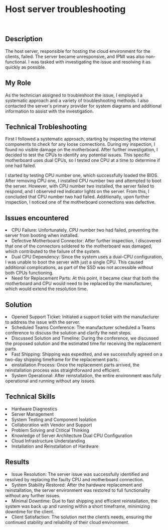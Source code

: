 # Host server troubleshooting
<br>
<h2>Description</h2>
The host server, responsible for hosting the cloud environment for the clients, failed. The server became unresponsive, and IPMI was also non-functional. I was tasked with investigating the issue and resolving it as quickly as possible.
<h2>My Role</h2>
As the technician assigned to troubleshoot the issue, I employed a systematic approach and a variety of troubleshooting methods. I also contacted the server's primary provider for system diagrams and additional information to assist with the investigation.
<h2>Technical Trobleshooting</h2>
First I followed a systematic approach, starting by inspecting the internal components to check for any loose connections. During my inspection, I found no visible damage on the motherboard. After further investigation, I decided to test the CPUs to identify any potential issues. This specific motherboard uses dual CPUs, so I tested one CPU at a time to determine if one had failed.

I started by testing CPU number one, which successfully loaded the BIOS. After removing CPU one, I installed CPU number two and attempted to boot the server. However, with CPU number two installed, the server failed to respond, and I observed red indicator lights on the server. From this, I concluded that CPU number two had failed. Additionally, upon further inspection, I noticed one of the motherboard connections was defective.

<h2>Issues encountered</h2>
<li>CPU Failure: Unfortunately, CPU number two had failed, preventing the server from booting when installed.</li>
<li>Defective Motherboard Connector: After further inspection, I discovered that one of the connectors soldered to the motherboard was damaged, which contributed to the failure of the system.</li>
<li>Dual CPU Dependency: Since the system uses a dual-CPU configuration, I was unable to boot the server with just a single CPU. This caused additional complications, as part of the SSD was not accessible without both CPUs functioning.</li>
<li>Need for Replacement Parts: At this point, it became clear that both the motherboard and CPU would need to be replaced by the manufacturer, which would extend the resolution time.</li>
<h2>Solution</h2>
<li>Opened Support Ticket: Initiated a support ticket with the manufacturer to address the issue with the server.</li>
<li>Scheduled Teams Conference: The manufacturer scheduled a Teams conference to discuss the solution and clarify the next steps.</li>
<li>Discussed Solution and Timeline: During the conference, we discussed the proposed solution and the estimated time for receiving the replacement parts.</li>
<li>Fast Shipping: Shipping was expedited, and we successfully agreed on a two-day shipping timeframe for the replacement parts.</li>
<li>einstallation Process: Once the replacement parts arrived, the reinstallation process was straightforward and efficient.</li>
<li>System Operational: After reinstallation, the entire environment was fully operational and running without any issues.</li>

<h2>Technical Skills</h2>
<li>Hardware Diagnostics</li>
<li>Server Management</li>
<li>System Testing and Component Isolation</li>
<li>Collaboration with Vendor and Support</li>
<li>Problem Solving and Critical Thinking</li>
<li>Knowledge of Server Architecture Dual CPU Configuration</li>
<li>Cloud Infrastructure Understanding</li>
<li>Installation and Reinstallation of Hardware</li>
<h2>Results</h2>
<li>Issue Resolution: The server issue was successfully identified and resolved by replacing the faulty CPU and motherboard connection.</li>
<li>System Stability Restored: After the hardware replacement and reinstallation, the server environment was restored to full functionality without any further issues.</li>
<li>Minimal Downtime: Due to fast shipping and efficient reinstallation, the system was back up and running within a short timeframe, minimizing downtime for the client.</li>
<li>Client Satisfaction: The solution met the client’s needs, ensuring the continued stability and reliability of their cloud environment.</li>

